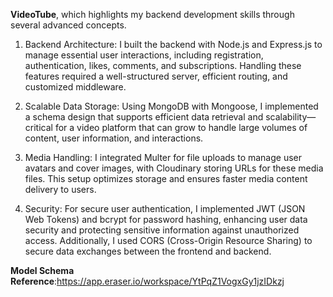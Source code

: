 
**VideoTube**, which highlights my backend development skills through several advanced concepts.

1. Backend Architecture: I built the backend with Node.js and Express.js to manage essential user interactions, including registration, authentication, likes, comments, and subscriptions. Handling these features required a well-structured server, efficient routing, and customized middleware.

2. Scalable Data Storage: Using MongoDB with Mongoose, I implemented a schema design that supports efficient data retrieval and scalability—critical for a video platform that can grow to handle large volumes of content, user information, and interactions.

3. Media Handling: I integrated Multer for file uploads to manage user avatars and cover images, with Cloudinary storing URLs for these media files. This setup optimizes storage and ensures faster media content delivery to users.

4. Security: For secure user authentication, I implemented JWT (JSON Web Tokens) and bcrypt for password hashing, enhancing user data security and protecting sensitive information against unauthorized access. Additionally, I used CORS (Cross-Origin Resource Sharing) to secure data exchanges between the frontend and backend.



**Model Schema Reference**:https://app.eraser.io/workspace/YtPqZ1VogxGy1jzIDkzj
